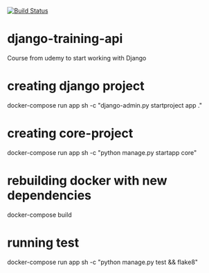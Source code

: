[![Build Status](https://travis-ci.com/alep007/django-training-api.svg?branch=master)](https://travis-ci.com/alep007/django-training-api)

# django-training-api
Course from udemy to start working with Django


# creating django project
docker-compose run app sh -c "django-admin.py startproject app ."

# creating core-project
docker-compose run app sh -c "python manage.py startapp core"

# rebuilding docker with new dependencies
docker-compose build

# running test 
docker-compose run app sh -c "python manage.py test && flake8"
